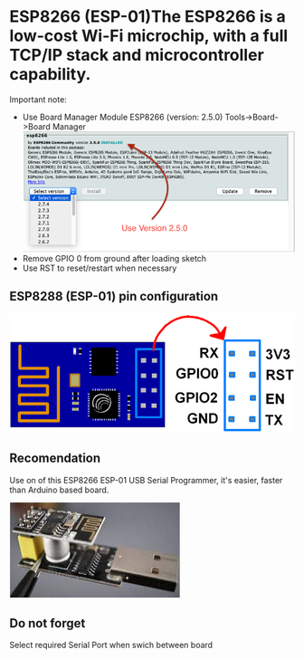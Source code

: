 # ESP8266 (ESP-01)The ESP8266 is a low-cost Wi-Fi microchip, with a full TCP/IP stack and microcontroller capability. 

Important note: 
- Use Board Manager Module ESP8266 (version: 2.5.0)  Tools->Board->Board Manager
![board manager](./esp8266-esp-01-board-manager.png)
- Remove GPIO 0 from ground after loading sketch
- Use RST to reset/restart when necessary


## ESP8288 (ESP-01) pin configuration

![pins](https://github.com/ObjectMatrix/esp8266/blob/main/bulb/ESP8266%20Pins.png)


## Recomendation
Use on of this ESP8266 ESP-01 USB Serial Programmer, it's easier, faster than Arduino based board.

![UART Uploader](./serial.png)


## Do not forget
Select required Serial Port when swich between board
